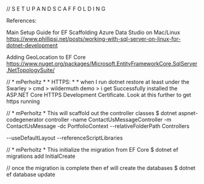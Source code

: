 // S E T U P  A N D  S C A F F O L D I N G

References: 

Main Setup Guide for EF Scaffolding Azure Data Studio on Mac/Linux
https://www.phillipsj.net/posts/working-with-sql-server-on-linux-for-dotnet-development

Adding GeoLocation to EF Core
https://www.nuget.org/packages/Microsoft.EntityFrameworkCore.SqlServer.NetTopologySuite/

// * mPerholtz * * HTTPS: * *  when I run dotnet restore at least under the Swarley > cmd > wildermuth demo > i get Successfully installed the ASP.NET Core HTTPS Development Certificate. Look at this further to get https running

// * mPerholtz * This will scaffold out the controller classes 
$ dotnet aspnet-codegenerator controller -name ContactUsMessageController -m ContactUsMessage -dc PortfolioContext --relativeFolderPath Controllers
 
--useDefaultLayout --referenceScriptLibraries

// * mPerholtz * This initialize the migration from EF Core 
$ dotnet ef migrations add InitialCreate

// once the migration is complete then ef will create the databases
$ dotnet ef database update


